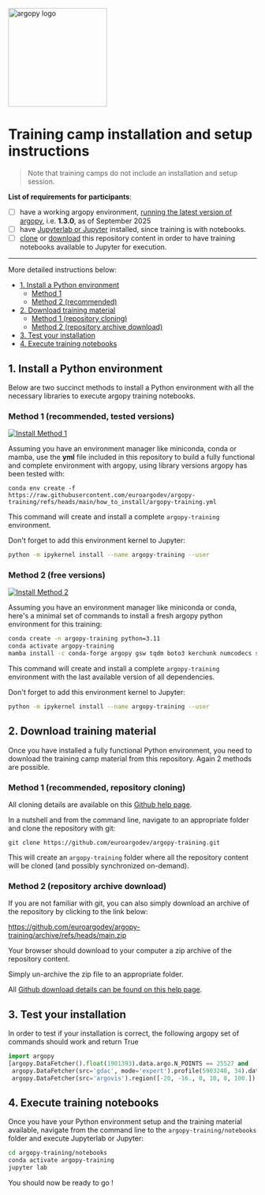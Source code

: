 <img src="https://raw.githubusercontent.com/euroargodev/argopy/master/docs/_static/argopy_logo_long.png" alt="argopy logo" width="200"/>

# Training camp installation and setup instructions

> Note that training camps do not include an installation and setup session. 

**List of requirements for participants**:
- [ ] have a working argopy environment, [running the latest version of argopy](https://argopy.readthedocs.io/en/v1.3.0/install.html), i.e. **1.3.0**, as of September 2025
- [ ] have [Jupyterlab or Jupyter](https://jupyter.org/install) installed, since training is with notebooks.
- [ ] [clone](https://docs.github.com/en/repositories/creating-and-managing-repositories/cloning-a-repository#cloning-a-repository) or [download](https://docs.github.com/en/repositories/working-with-files/using-files/downloading-source-code-archives#downloading-source-code-archives) this repository content in order to have training notebooks available to Jupyter for execution. 

***

More detailed instructions below:
<!-- TOC start -->
* [1. Install a Python environment](#1-install-a-python-environment)
   + [Method 1](#method-1-recommended-tested-versions)
   + [Method 2 (recommended)](#method-2-free-versions)
* [2. Download training material ](#2-download-training-material)
   + [Method 1 (repository cloning)](#method-1-recommended-repository-cloning)
   + [Method 2 (repository archive download)](#method-2-repository-archive-download)
* [3. Test your installation](#3-test-your-installation)
* [4. Execute training notebooks](#4-execute-training-notebooks)
<!-- TOC end --> 

## 1. Install a Python environment

Below are two succinct methods to install a Python environment with all the necessary libraries to execute argopy training notebooks.

### Method 1 (recommended, tested versions)
[![Install Method 1](https://github.com/euroargodev/argopy-training/actions/workflows/check_install.yml/badge.svg?branch=main)](https://github.com/euroargodev/argopy-training/actions/workflows/check_install.yml)

Assuming you have an environment manager like miniconda, conda or mamba, use the **yml** file included in this repository to build a fully functional and complete environment with argopy, using library versions argopy has been tested with: 
```
conda env create -f https://raw.githubusercontent.com/euroargodev/argopy-training/refs/heads/main/how_to_install/argopy-training.yml
```
This command will create and install a complete `argopy-training` environment.

Don't forget to add this environment kernel to Jupyter:
```bash
python -m ipykernel install --name argopy-training --user
```

### Method 2 (free versions)
[![Install Method 2](https://github.com/euroargodev/argopy-training/actions/workflows/check_install_upstream.yml/badge.svg)](https://github.com/euroargodev/argopy-training/actions/workflows/check_install_upstream.yml)

Assuming you have an environment manager like miniconda or conda, here's a minimal set of commands to install a fresh argopy python environment for this training:
```bash
conda create -n argopy-training python=3.11
conda activate argopy-training
mamba install -c conda-forge argopy gsw tqdm boto3 kerchunk numcodecs s3fs zarr dask distributed pyarrow ipython cartopy jupyterlab jupyterlab-git ipykernel ipywidgets matplotlib pyproj seaborn
```
This command will create and install a complete `argopy-training` environment with the last available version of all dependencies.

Don't forget to add this environment kernel to Jupyter:
```bash
python -m ipykernel install --name argopy-training --user
```
  
## 2. Download training material 

Once you have installed a fully functional Python environment, you need to download the training camp material from this repository. Again 2 methods are possible.

### Method 1 (recommended, repository cloning)

All cloning details are available on this [Github help page](https://docs.github.com/en/repositories/creating-and-managing-repositories/cloning-a-repository#cloning-a-repository).

In a nutshell and from the command line, navigate to an appropriate folder and clone the repository with git:
```
git clone https://github.com/euroargodev/argopy-training.git
```
This will create an `argopy-training` folder where all the repository content will be cloned (and possibly synchronized on-demand).

### Method 2 (repository archive download)

If you are not familiar with git, you can also simply download an archive of the repository by clicking to the link below:

https://github.com/euroargodev/argopy-training/archive/refs/heads/main.zip

Your browser should download to your computer a zip archive of the repository content.

Simply un-archive the zip file to an appropriate folder.

All [Github download details can be found on this help page](https://docs.github.com/en/repositories/working-with-files/using-files/downloading-source-code-archives#downloading-source-code-archives).

## 3. Test your installation

In order to test if your installation is correct, the following argopy set of commands should work and return True

```python
import argopy
[argopy.DataFetcher().float(1901393).data.argo.N_POINTS == 25527 and
 argopy.DataFetcher(src='gdac', mode='expert').profile(5903248, 34).data.argo.N_POINTS == 70 and
 argopy.DataFetcher(src='argovis').region([-20, -16., 0, 10, 0, 100.]).data.argo.N_LEVELS == 128]
```

## 4. Execute training notebooks

Once you have your Python environment setup and the training material available, navigate from the command line to the `argopy-training/notebooks` folder and execute Jupyterlab or Jupyter:
```bash
cd argopy-training/notebooks
conda activate argopy-training
jupyter lab
```

You should now be ready to go !
